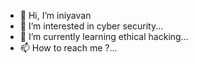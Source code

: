 - 👋 Hi, I’m iniyavan
- 👀 I’m interested in cyber security...
- 🌱 I’m currently learning ethical hacking... 
- 📫 How to reach me ?...

<!---
iniyavan-kalidas/iniyavan-kalidas is a ✨ special ✨ repository because its `README.md` (this file) appears on your GitHub profile.
You can click the Preview link to take a look at your changes.
--->
